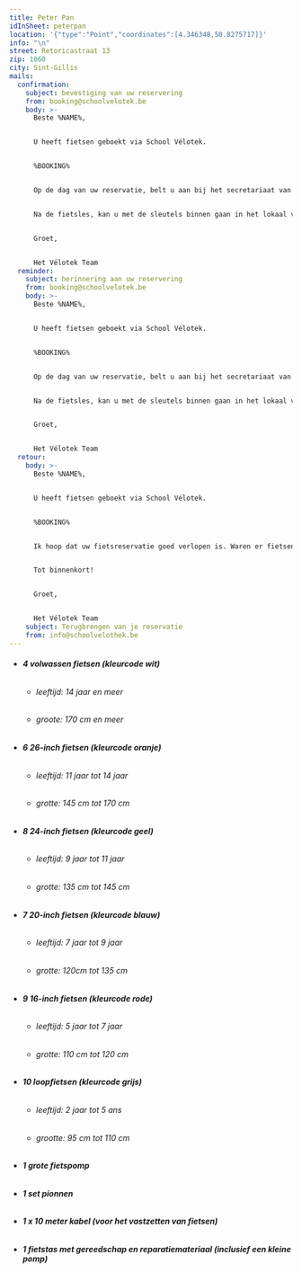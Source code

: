 ```yaml
---
title: Peter Pan
idInSheet: peterpan
location: '{"type":"Point","coordinates":[4.346348,50.8275717]}'
info: "\n"
street: Retoricastraat 13
zip: 1060
city: Sint-Gillis
mails:
  confirmation:
    subject: bevestiging van uw reservering
    from: booking@schoolvelotek.be
    body: >-
      Beste %NAME%,


      U heeft fietsen geboekt via School Vélotek.


      %BOOKING%


      Op de dag van uw reservatie, belt u aan bij het secretariaat van de school Peter Pan (Retoricastraat 13). Gelieve uzelf te identificeren en te melden dat u voor de Vélotek komt. Dan zal de deur open gaan en de sleutels die u toegang geven tot het lokaal van de Vélotek hangen links in een kastje tegen de muur. De toegangscode is 1060. Wees voorzichtig om de code niet te onthullen en de cijfers terug van plaats te wisselen. Het lokaal van de fietsen bevindt zich achter de tweede deur rechts na de toegangspoort. Na de metalen deur, bevinden de fietsen zich op het einde van de gang. Na het ophalen van de fietsen, ga je naar buiten op het voetpad, vergeet niet het licht uit te doen en de deur achter je op slot te doen. U houdt de sleutels bij gedurende de fietsles/fietsactiviteit. 


      Na de fietsles, kan u met de sleutels binnen gaan in het lokaal van de Vélotek en het materiaal op een gepaste manier terugzetten. Vergeet niet om bij het verlaten van de Vélotek het licht uit te schakelen en de fietsenkot op slot te doen. Daarna belt u aan bij het secretariaat van de school. Wanneer u binnen gelaten wordt, kan u de sleutel terug in het kluisje tegen de muur stoppen. Vergeet niet de cijfers terug van plaats te wisselen nadat je de sleutels hebt ingeleverd.


      Groet,


      Het Vélotek Team
  reminder:
    subject: herinnering aan uw reservering
    from: booking@schoolvelotek.be
    body: >-
      Beste %NAME%,


      U heeft fietsen geboekt via School Vélotek.


      %BOOKING%


      Op de dag van uw reservatie, belt u aan bij het secretariaat van de school Peter Pan (Retoricastraat 13). Gelieve uzelf te identificeren en te melden dat u voor de Vélotek komt. Dan zal de deur open gaan en de sleutels die u toegang geven tot het lokaal van de Vélotek hangen links in een kastje tegen de muur. De toegangscode is 1060. Wees voorzichtig om de code niet te onthullen en de cijfers terug van plaats te wisselen. Het lokaal van de fietsen bevindt zich achter de tweede deur rechts na de toegangspoort. Na de metalen deur, bevinden de fietsen zich op het einde van de gang. Na het ophalen van de fietsen, ga je naar buiten op het voetpad, vergeet niet het licht uit te doen en de deur achter je op slot te doen. U houdt de sleutels bij gedurende de fietsles/fietsactiviteit. 


      Na de fietsles, kan u met de sleutels binnen gaan in het lokaal van de Vélotek en het materiaal op een gepaste manier terugzetten. Vergeet niet om bij het verlaten van de Vélotheek het licht uit te schakelen en de fietsenkot op slot te doen. Daarna belt u aan bij het secretariaat van de school. Wanneer u binnen gelaten wordt, kan u de sleutel terug in het kluisje tegen de muur stoppen. Vergeet niet de cijfers terug van plaats te wisselen nadat je de sleutels hebt ingeleverd.


      Groet,


      Het Vélotek Team
  retour:
    body: >-
      Beste %NAME%,


      U heeft fietsen geboekt via School Vélotek.


      %BOOKING%


      Ik hoop dat uw fietsreservatie goed verlopen is. Waren er fietsen die defect waren? Indien zo, wil u dat ons dat melden in een antwoord op deze mail met het nummer van de fiets en wat er kapot aan was? Zo kunnen wij de fietsen zo snel mogelijk herstellen.


      Tot binnenkort!


      Groet,


      Het Vélotek Team
    subject: Terugbrengen van je reservatie
    from: info@schoolvelothek.be
---
```

* ###### **4 volwassen fietsen (kleurcode wit)**

  * ###### leeftijd: 14 jaar en meer
  * ###### groote: 170 cm en meer
* ###### **6 26-inch fietsen (kleurcode oranje)**

  * ###### leeftijd: 11 jaar tot 14 jaar
  * ###### grotte: 145 cm tot 170 cm
* ###### **8 24-inch fietsen (kleurcode geel)**

  * ###### leeftijd: 9 jaar tot 11 jaar
  * ###### grotte: 135 cm tot 145 cm
* ###### **7 20-inch fietsen (kleurcode blauw)**

  * ###### leeftijd: 7 jaar tot 9 jaar
  * ###### grotte: 120cm tot 135 cm
* ###### **9 16-inch fietsen (kleurcode rode)**

  * ###### leeftijd: 5 jaar tot 7 jaar
  * ###### grotte: 110 cm tot 120 cm
* ###### **10 loopfietsen (kleurcode grijs)**

  * ###### leeftijd: 2 jaar tot 5 ans
  * ###### grootte: 95 cm tot 110 cm
* ###### **1 grote fietspomp**
* ###### **1 set pionnen**
* ###### **1 x 10 meter kabel (voor het vastzetten van fietsen)**
* ###### **1 fietstas met gereedschap en reparatiemateriaal (inclusief een kleine pomp)**